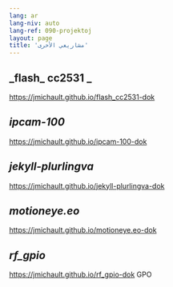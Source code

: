 ```yaml
---
lang: ar
lang-niv: auto
lang-ref: 090-projektoj
layout: page
title: 'مشاريعي الأخرى'
---
```


## _flash\_ cc2531 _
<https://jmichault.github.io/flash_cc2531-dok>  

## _ipcam-100_ 
<https://jmichault.github.io/ipcam-100-dok>  

## _jekyll-plurlingva_ 
<https://jmichault.github.io/jekyll-plurlingva-dok>  

## _motioneye.eo_ 
<https://jmichault.github.io/motioneye.eo-dok>  

## _rf\_gpio_ 
<https://jmichault.github.io/rf_gpio-dok>  GPO 
